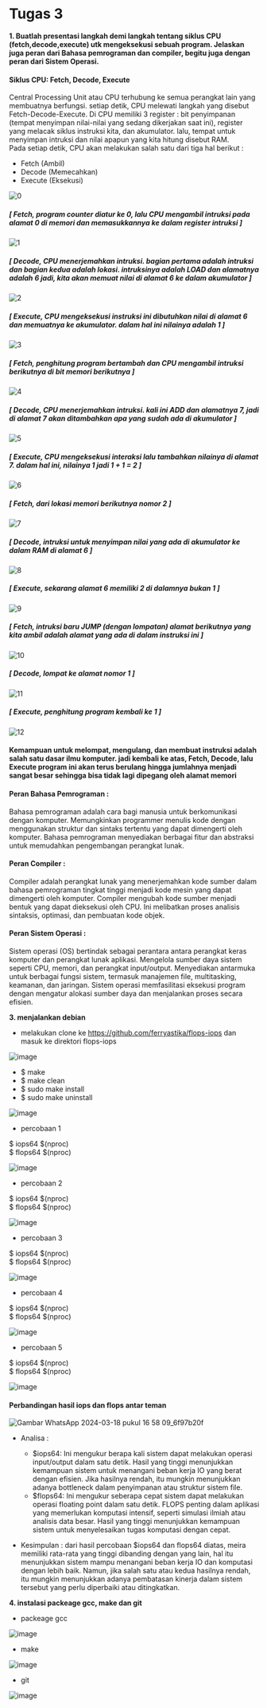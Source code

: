 # Tugas 3
**1. Buatlah presentasi langkah demi langkah tentang siklus CPU (fetch,decode,execute) utk mengeksekusi sebuah program. Jelaskan juga peran dari Bahasa pemrograman dan compiler, begitu juga dengan peran dari Sistem Operasi.**

#### Siklus CPU: Fetch, Decode, Execute <br>
Central Processing Unit atau CPU terhubung ke semua perangkat lain yang membuatnya berfungsi. setiap detik, CPU melewati langkah yang disebut Fetch-Decode-Execute. Di CPU memiliki 3 register : bit penyimpanan (tempat menyimpan nilai-nilai yang sedang dikerjakan saat ini), register yang melacak siklus instruksi kita, dan akumulator. lalu, tempat untuk menyimpan intruksi dan nilai apapun yang kita hitung disebut RAM. <br>
Pada setiap detik, CPU akan melakukan salah satu dari tiga hal berikut :
- Fetch (Ambil) <br>
- Decode (Memecahkan) <br>
- Execute (Eksekusi) <br>

![0](https://github.com/nurussaidatilchamidah/SysOP24-3123521024/assets/160559227/02511fe1-6442-4534-80ce-108b4d174beb)

##### [ Fetch, program counter diatur ke 0, lalu CPU mengambil intruksi pada alamat 0 di memori dan memasukkannya ke dalam register intruksi ]
![1](https://github.com/nurussaidatilchamidah/SysOP24-3123521024/assets/160559227/348667de-56c0-45be-91cc-48efe71e4bda)

##### [ Decode, CPU menerjemahkan intruksi. bagian pertama adalah intruksi dan bagian kedua adalah lokasi. intruksinya adalah LOAD dan alamatnya adalah 6 jadi, kita akan memuat nilai di alamat 6 ke dalam akumulator ]
![2](https://github.com/nurussaidatilchamidah/SysOP24-3123521024/assets/160559227/35467dbb-9aa2-4a53-9d41-01987231a567)

##### [ Execute, CPU mengeksekusi instruksi ini dibutuhkan nilai di alamat 6 dan memuatnya ke akumulator. dalam hal ini nilainya adalah 1 ]
![3](https://github.com/nurussaidatilchamidah/SysOP24-3123521024/assets/160559227/f56b2864-5aea-4b30-b846-557b36fa6384)

##### [ Fetch, penghitung program bertambah dan CPU mengambil intruksi berikutnya di bit memori berikutnya ]
![4](https://github.com/nurussaidatilchamidah/SysOP24-3123521024/assets/160559227/f39429a6-3a42-41af-a40f-a0f3a478dc7c)

##### [ Decode, CPU menerjemahkan intruksi. kali ini ADD dan alamatnya 7, jadi di alamat 7 akan ditambahkan apa yang sudah ada di akumulator ]
![5](https://github.com/nurussaidatilchamidah/SysOP24-3123521024/assets/160559227/f55d478f-a9dc-4de6-816a-38a6f3bf356a)

##### [ Execute, CPU mengeksekusi interaksi lalu tambahkan nilainya di alamat 7. dalam hal ini, nilainya 1 jadi 1 + 1 = 2 ]
![6](https://github.com/nurussaidatilchamidah/SysOP24-3123521024/assets/160559227/87f9de7c-ae82-4699-9343-e86e0a85122b)

##### [ Fetch, dari lokasi memori berikutnya nomor 2 ]
![7](https://github.com/nurussaidatilchamidah/SysOP24-3123521024/assets/160559227/8c3f7d06-23be-4d59-b382-79c5bdd25d88)

##### [ Decode, intruksi untuk menyimpan nilai yang ada di akumulator ke dalam RAM di alamat 6 ]
![8](https://github.com/nurussaidatilchamidah/SysOP24-3123521024/assets/160559227/1d74c3e9-604a-4074-ba3c-d6061e50f811)

##### [ Execute, sekarang alamat 6 memiliki 2 di dalamnya bukan 1 ]
![9](https://github.com/nurussaidatilchamidah/SysOP24-3123521024/assets/160559227/3dd76b24-143a-4b90-ab17-2eb603a2db5e)

##### [ Fetch, intruksi baru JUMP (dengan lompatan) alamat berikutnya yang kita ambil adalah alamat yang ada di dalam instruksi ini ]
![10](https://github.com/nurussaidatilchamidah/SysOP24-3123521024/assets/160559227/b289c86c-5755-4c9c-9b86-4d122f803cdc)

##### [ Decode, lompat ke alamat nomor 1 ]
![11](https://github.com/nurussaidatilchamidah/SysOP24-3123521024/assets/160559227/358a18b0-93c9-49d8-b6c7-1d0ff6818465)

##### [ Execute, penghitung program kembali ke 1 ]
![12](https://github.com/nurussaidatilchamidah/SysOP24-3123521024/assets/160559227/c90247e9-4d41-4276-9a3e-090d7f7aa9fa)

#### Kemampuan untuk melompat, mengulang,  dan membuat instruksi adalah salah satu dasar ilmu komputer. jadi kembali ke atas, Fetch, Decode, lalu Execute program ini akan terus berulang hingga jumlahnya menjadi sangat besar sehingga bisa tidak lagi dipegang oleh alamat memori

#### Peran Bahasa Pemrograman : 
Bahasa pemrograman adalah cara bagi manusia untuk berkomunikasi dengan komputer. Memungkinkan programmer menulis kode dengan menggunakan struktur dan sintaks tertentu yang dapat dimengerti oleh komputer. Bahasa pemrograman menyediakan berbagai fitur dan abstraksi untuk memudahkan pengembangan perangkat lunak.

#### Peran Compiler : 
Compiler adalah perangkat lunak yang menerjemahkan kode sumber dalam bahasa pemrograman tingkat tinggi menjadi kode mesin yang dapat dimengerti oleh komputer. Compiler mengubah kode sumber menjadi bentuk yang dapat dieksekusi oleh CPU. Ini melibatkan proses analisis sintaksis, optimasi, dan pembuatan kode objek.

#### Peran Sistem Operasi : 
Sistem operasi (OS) bertindak sebagai perantara antara perangkat keras komputer dan perangkat lunak aplikasi. Mengelola sumber daya sistem seperti CPU, memori, dan perangkat input/output. Menyediakan antarmuka untuk berbagai fungsi sistem, termasuk manajemen file, multitasking, keamanan, dan jaringan. Sistem operasi memfasilitasi eksekusi program dengan mengatur alokasi sumber daya dan menjalankan proses secara efisien.

**3. menjalankan debian**

- melakukan clone ke https://github.com/ferryastika/flops-iops dan masuk ke direktori flops-iops
  
![image](https://github.com/nurussaidatilchamidah/SysOP24-3123521024/assets/160559227/64d1c1a7-f962-47da-85c2-1eae0a05d328)

- $ make
- $ make clean
- $ sudo make install
- $ sudo make uninstall
  
![image](https://github.com/nurussaidatilchamidah/SysOP24-3123521024/assets/160559227/94fb7976-3326-47a1-a1de-5ebf846bdb2a)

- percobaan 1

$ iops64 $(nproc) <br>
$ flops64 $(nproc)

![image](https://github.com/nurussaidatilchamidah/SysOP24-3123521024/assets/160559227/ae9f3931-f027-4f1e-a9dc-c24c13767894)

- percobaan 2

$ iops64 $(nproc) <br>
$ flops64 $(nproc)

![image](https://github.com/nurussaidatilchamidah/SysOP24-3123521024/assets/160559227/715f822a-6edb-4f91-adfd-bd8ad793f04d)

- percobaan 3
  
$ iops64 $(nproc) <br>
$ flops64 $(nproc)

![image](https://github.com/nurussaidatilchamidah/SysOP24-3123521024/assets/160559227/e178c817-968b-467e-b4f2-d603778434f7)

- percobaan 4
  
$ iops64 $(nproc) <br>
$ flops64 $(nproc)

![image](https://github.com/nurussaidatilchamidah/SysOP24-3123521024/assets/160559227/8ee63d75-3317-4e95-8b9c-1eb376517c5a)


- percobaan 5
  
$ iops64 $(nproc) <br>
$ flops64 $(nproc)

![image](https://github.com/nurussaidatilchamidah/SysOP24-3123521024/assets/160559227/8dc627e3-e9e9-42aa-a8d3-7d14324d8135)

#### Perbandingan hasil iops dan flops antar teman

![Gambar WhatsApp 2024-03-18 pukul 16 58 09_6f97b20f](https://github.com/nurussaidatilchamidah/SysOP24-3123521024/assets/160559227/91d08e54-7175-4dc5-aeba-8625f83c24af)

- Analisa :
    - $iops64: Ini mengukur berapa kali sistem dapat melakukan operasi input/output dalam satu detik. Hasil yang tinggi menunjukkan kemampuan sistem untuk menangani beban kerja IO yang berat dengan efisien. Jika hasilnya rendah, itu mungkin menunjukkan adanya bottleneck dalam penyimpanan atau struktur sistem file.
    - $flops64: Ini mengukur seberapa cepat sistem dapat melakukan operasi floating point dalam satu detik. FLOPS penting dalam aplikasi yang memerlukan komputasi intensif, seperti simulasi ilmiah atau analisis data besar. Hasil yang tinggi menunjukkan kemampuan sistem untuk menyelesaikan tugas komputasi dengan cepat. 

- Kesimpulan : 
dari hasil percobaan $iops64 dan flops64 diatas, meira memiliki rata-rata yang tinggi dibanding dengan yang lain, hal itu menunjukkan sistem mampu menangani beban kerja IO dan komputasi dengan lebih baik. Namun, jika salah satu atau kedua hasilnya rendah, itu mungkin menunjukkan adanya pembatasan kinerja dalam sistem tersebut yang perlu diperbaiki atau ditingkatkan.

**4. instalasi packeage gcc, make dan git**

- packeage gcc
  
![image](https://github.com/nurussaidatilchamidah/SysOP24-3123521024/assets/160559227/29237bfd-58e4-4641-8324-cbec65585b29)

- make
  
![image](https://github.com/nurussaidatilchamidah/SysOP24-3123521024/assets/160559227/d1965c42-2e57-45a6-b9d1-87a57281d172)

- git
  
 ![image](https://github.com/nurussaidatilchamidah/SysOP24-3123521024/assets/160559227/53c9082e-7dc6-4ecb-a1ee-9cc161ae1508)
 
   
     







  




  
